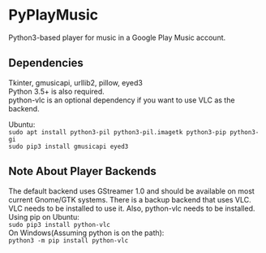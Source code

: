 # PyPlayMusic
Python3-based player for music in a Google Play Music account.

Dependencies
------------------------------------------------------------
Tkinter, gmusicapi, urllib2, pillow, eyed3<br />
Python 3.5+ is also required.<br />
python-vlc is an optional dependency if you want to use VLC as the backend.


Ubuntu:<br />
`sudo apt install python3-pil python3-pil.imagetk python3-pip python3-gi`<br />
`sudo pip3 install gmusicapi eyed3`

Note About Player Backends
--------------------------
The default backend uses GStreamer 1.0 and should be available on
most current Gnome/GTK systems. There is a backup backend that uses
VLC. VLC needs to be installed to use it. Also, python-vlc needs to
be installed.<br />
Using pip on Ubuntu:<br />
`sudo pip3 install python-vlc`<br />
On Windows(Assuming python is on the path):<br />
`python3 -m pip install python-vlc`
